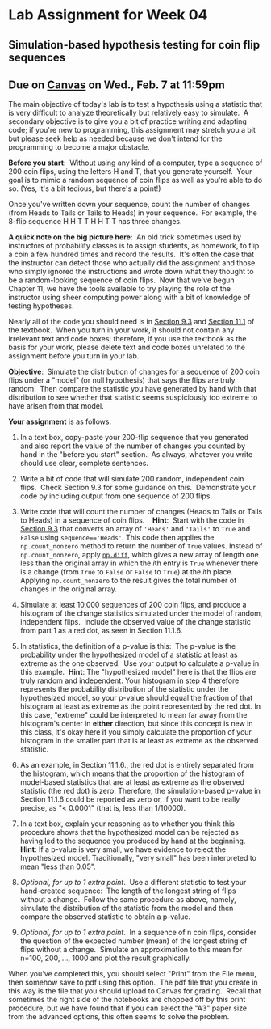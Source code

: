 # Lab Assignment for Week 04
## Simulation-based hypothesis testing for coin flip sequences
## Due on [Canvas](https://psu.instructure.com/courses/2306358/) on Wed., Feb. 7 at 11:59pm

The main objective of today's lab is to test a hypothesis using a statistic that is very difficult to analyze theoretically but relatively easy to simulate.  A secondary objective is to give you a bit of practice writing and adapting code; if you're new to programming, this assignment may stretch you a bit but please seek help as needed because we don't intend for the programming to become a major obstacle.

**Before you start**:  Without using any kind of a computer, type a sequence of 200 coin flips, using the letters H and T, that you generate yourself.  Your goal is to mimic a random sequence of coin flips as well as you're able to do so.  (Yes, it's a bit tedious, but there's a point!)

Once you've written down your sequence, count the number of changes (from Heads to Tails or Tails to Heads) in your sequence.  For example, the 8-flip sequence H H T T H H T T has three changes.

**A quick note on the big picture here**:  An old trick sometimes used by instructors of probability classes is to assign students, as homework, to flip a coin a few hundred times and record the results.  It's often the case that the instructor can detect those who actually did the assignment and those who simply ignored the instructions and wrote down what they thought to be a random-looking sequence of coin flips.  Now that we've begun Chapter 11, we have the tools available to try playing the role of the instructor using sheer computing power along with a bit of knowledge of testing hypotheses.

Nearly all of the code you should need is in [Section 9.3](https://inferentialthinking.com/chapters/09/3/Simulation.html) and [Section 11.1](https://inferentialthinking.com/chapters/11/1/Assessing_a_Model.html) of the textbook.  When you turn in your work, it should not contain any irrelevant text and code boxes; therefore, if you use the textbook as the basis for your work, please delete text and code boxes unrelated to the assignment before you turn in your lab.

**Objective**:  Simulate the distribution of changes for a sequence of 200 coin flips under a "model" (or null hypothesis) that says the flips are truly random.  Then compare the statistic you have generated by hand with that distribution to see whether that statistic seems suspiciously too extreme to have arisen from that model.

**Your assignment** is as follows:

1. In a text box, copy-paste your 200-flip sequence that you generated and also report the value of the number of changes you counted by hand in the "before you start" section.  As always, whatever you write should use clear, complete sentences. 

2. Write a bit of code that will simulate 200 random, independent coin flips.  Check Section 9.3 for some guidance on this.  Demonstrate your code by including output from one sequence of 200 flips.

3. Write code that will count the number of changes (Heads to Tails or Tails to Heads) in a sequence of coin flips.    **Hint**:  Start with the code in [Section 9.3](https://inferentialthinking.com/chapters/09/3/Simulation.html) that converts an array of `'Heads'` and `'Tails'` to `True` and `False` using `sequence=='Heads'`.  This code then applies the `np.count_nonzero` method to return the number of `True` values.  Instead of `np.count_nonzero`, apply [`np.diff`](https://numpy.org/doc/stable/reference/generated/numpy.diff.html), which gives a new array of length one less than the original array in which the *i*th entry is `True` whenever there is a change (from `True` to `False` or `False` to `True`) at the *i*th place.  Applying `np.count_nonzero` to the result gives the total number of changes in the original array. 

4. Simulate at least 10,000 sequences of 200 coin flips, and produce a histogram of the change statistics simulated under the model of random, independent flips.  Include the observed value of the change statistic from part 1 as a red dot, as seen in Section 11.1.6.

5. In statistics, the definition of a p-value is this:  The p-value is the probability under the hypothesized model of a statistic at least as extreme as the one observed.  Use your output to calculate a p-value in this example.  **Hint**: The "hypothesized model" here is that the flips are truly random and independent.  Your histogram in step 4 therefore represents the probability distribution of the statistic under the hypothesized model, so your p-value should equal the fraction of that histogram at least as extreme as the point represented by the red dot.  In this case, "extreme" could be interpreted to mean far away from the histogram's center in **either** direction, but since this concept is new in this class, it's okay here if you simply calculate the proportion of your histogram in the smaller part that is at least as extreme as the observed statistic.

6. As an example, in Section 11.1.6., the red dot is entirely separated from the histogram, which means that the proportion of the histogram of model-based statistics that are at least as extreme as the observed statistic (the red dot) is zero.  Therefore, the simulation-based p-value in Section 11.1.6 could be reported as zero or, if you want to be really precise, as "< 0.0001" (that is, less than 1/10000).

7. In a text box, explain your reasoning as to whether you think this procedure shows that the hypothesized model can be rejected as having led to the sequence you produced by hand at the beginning.  **Hint**: If a p-value is very small, we have evidence to reject the hypothesized model.  Traditionally, "very small" has been interpreted to mean "less than 0.05".  

8. _Optional, for up to 1 extra point_.  Use a different statistic to test your hand-created sequence:  The length of the longest string of flips without a change.  Follow the same procedure as above, namely, simulate the distribution of the statistic from the model and then compare the observed statistic to obtain a p-value.

9. _Optional, for up to 1 extra point_.  In a sequence of n coin flips, consider the question of the expected number (mean) of the longest string of flips without a change.  Simulate an approximation to this mean for n=100, 200, ..., 1000 and plot the result graphically.   

When you've completed this, you should select "Print" from the File menu, then somehow save to pdf using this option.  The pdf file that you create in this way is the file that you should upload to Canvas for grading.  Recall that sometimes the right side of the notebooks are chopped off by this print procedure, but we have found that if you can select the "A3" paper size from the advanced options, this often seems to solve the problem.
